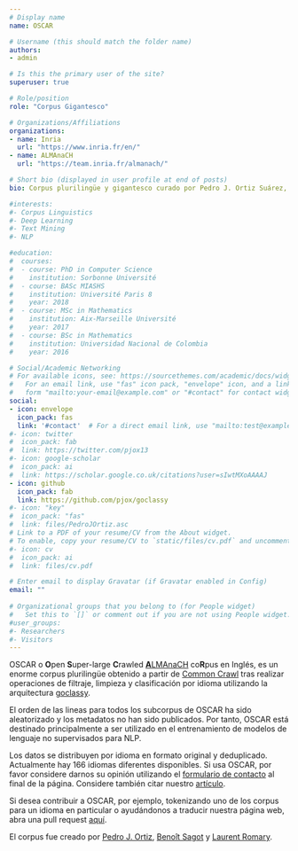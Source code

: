 ```yaml
---
# Display name
name: OSCAR

# Username (this should match the folder name)
authors:
- admin

# Is this the primary user of the site?
superuser: true

# Role/position
role: "Corpus Gigantesco"

# Organizations/Affiliations
organizations: 
- name: Inria
  url: "https://www.inria.fr/en/"
- name: ALMAnaCH
  url: "https://team.inria.fr/almanach/"

# Short bio (displayed in user profile at end of posts)
bio: Corpus plurilingüe y gigantesco curado por Pedro J. Ortiz Suárez, Benoît Sagot y Laurent Romary, investigadores del equipo ALMAnaCH en Inria.

#interests:
#- Corpus Linguistics
#- Deep Learning
#- Text Mining
#- NLP

#education:
#  courses:
#  - course: PhD in Computer Science
#    institution: Sorbonne Université
#  - course: BASc MIASHS
#    institution: Université Paris 8
#    year: 2018
#  - course: MSc in Mathematics
#    institution: Aix-Marseille Université
#    year: 2017
#  - course: BSc in Mathematics
#    institution: Universidad Nacional de Colombia
#    year: 2016

# Social/Academic Networking
# For available icons, see: https://sourcethemes.com/academic/docs/widgets/#icons
#   For an email link, use "fas" icon pack, "envelope" icon, and a link in the
#   form "mailto:your-email@example.com" or "#contact" for contact widget.
social:
- icon: envelope
  icon_pack: fas
  link: '#contact'  # For a direct email link, use "mailto:test@example.org".
#- icon: twitter
#  icon_pack: fab
#  link: https://twitter.com/pjox13
#- icon: google-scholar
#  icon_pack: ai
#  link: https://scholar.google.co.uk/citations?user=sIwtMXoAAAAJ
- icon: github
  icon_pack: fab
  link: https://github.com/pjox/goclassy
#- icon: "key"
#  icon_pack: "fas"
#  link: files/PedroJOrtiz.asc
# Link to a PDF of your resume/CV from the About widget.
# To enable, copy your resume/CV to `static/files/cv.pdf` and uncomment the lines below.
#- icon: cv
#  icon_pack: ai
#  link: files/cv.pdf

# Enter email to display Gravatar (if Gravatar enabled in Config)
email: ""
  
# Organizational groups that you belong to (for People widget)
#   Set this to `[]` or comment out if you are not using People widget.  
#user_groups:
#- Researchers
#- Visitors
---
```


OSCAR o **O**pen **S**uper-large **C**rawled [**A**LMAnaCH](https://team.inria.fr/almanach/) co**R**pus en Inglés, es un enorme corpus plurilingüe obtenido a partir de [Common Crawl](https://commoncrawl.org/) tras realizar operaciones de filtraje, limpieza y clasificación por idioma  utilizando la arquitectura [goclassy](https://github.com/pjox/goclassy).

El orden de las lineas para todos los subcorpus de OSCAR ha sido aleatorizado y los metadatos no han sido publicados. Por tanto, OSCAR está destinado principalmente a ser utilizado en el entrenamiento de modelos de lenguaje no supervisados para NLP.

Los datos se distribuyen por idioma en formato original y deduplicado. Actualmente hay 166 idiomas diferentes disponibles. Si usa OSCAR, por favor considere darnos su opinión utilizando el [formulario de contacto](#contact) al final de la página. Considere también citar nuestro [artículo](https://hal.inria.fr/hal-02148693).

Si desea contribuir a OSCAR, por ejemplo, tokenizando uno de los corpus para un idioma en particular o ayudándonos a traducir nuestra página web, abra una pull request [aquí](https://github.com/pjox/oscar-website).

El corpus fue creado por [Pedro J. Ortiz](https://pjortiz.com/), [Benoît Sagot](http://alpage.inria.fr/~sagot/) y [Laurent Romary](https://cv.archives-ouvertes.fr/laurentromary).
